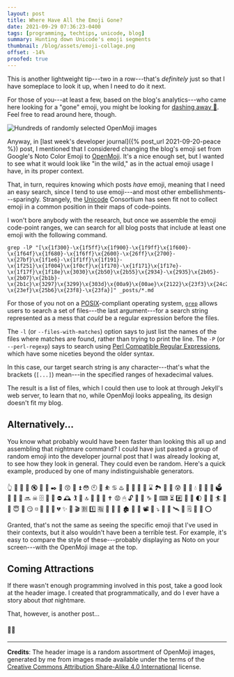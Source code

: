 ```yaml
---
layout: post
title: Where Have All the Emoji Gone?
date: 2021-09-29 07:36:23-0400
tags: [programming, techtips, unicode, blog]
summary: Hunting down Unicode's emoji segments
thumbnail: /blog/assets/emoji-collage.png
offset: -14%
proofed: true
---
```


This is another lightweight tip---two in a row---that's *definitely* just so that I have someplace to look it up, when I need to do it next.

For those of you---at least a few, based on the blog's analytics---who came here looking for a "gone" emoji, you might be looking for [dashing away 💨](https://emojipedia.org/dashing-away/).  Feel free to read around here, though.

![Hundreds of randomly selected OpenMoji images](/blog/assets/emoji-collage.png "Emoji, emoji everywhere, and all the boards did shrink...")

Anyway, in [last week's developer journal]({% post_url 2021-09-20-peace %}) post, I mentioned that I considered changing the blog's emoji set from Google's Noto Color Emoji to [OpenMoji](https://openmoji.org/).  It's a nice enough set, but I wanted to see what it would look like "in the wild," as in the actual emoji usage I have, in its proper context.

That, in turn, requires knowing which posts *have* emoji, meaning that I need an easy search, since I tend to use emoji---and most other embellishments---sparingly.  Strangely, the [Unicode](https://en.wikipedia.org/wiki/Unicode) Consortium has seen fit not to collect emoji in a common position in their maps of code-points.

I won't bore anybody with the research, but once we assemble the emoji code-point ranges, we can search for all blog posts that include at least one emoji with the following command.

```console
grep -lP "[\x{1f300}-\x{1f5ff}\x{1f900}-\x{1f9ff}\x{1f600}-\x{1f64f}\x{1f680}-\x{1f6ff}\x{2600}-\x{26ff}\x{2700}-\x{27bf}\x{1f1e6}-\x{1f1ff}\x{1f191}-\x{1f251}\x{1f004}\x{1f0cf}\x{1f170}-\x{1f171}\x{1f17e}-\x{1f17f}\x{1f18e}\x{3030}\x{2b50}\x{2b55}\x{2934}-\x{2935}\x{2b05}-\x{2b07}\x{2b1b}-\x{2b1c}\x{3297}\x{3299}\x{303d}\x{00a9}\x{00ae}\x{2122}\x{23f3}\x{24c2}\x{23e9}-\x{23ef}\x{25b6}\x{23f8}-\x{23fa}]" _posts/*.md
```

For those of you not on a [POSIX](https://en.wikipedia.org/wiki/POSIX)-compliant operating system, [`grep`](https://en.wikipedia.org/wiki/Grep) allows users to search a set of files---the last argument---for a search string represented as a mess that *could* be a regular expression before the files.

The `-l` (or `--files-with-matches`) option says to just list the names of the files where matches are found, rather than trying to print the line.  The `-P` (or `--perl-regexp`) says to search using [Perl Compatible Regular Expressions](https://en.wikipedia.org/wiki/Perl_Compatible_Regular_Expressions), which have some niceties beyond the older syntax.

In this case, our target search string is any character---that's what the brackets (`[...]`) mean---in the specified ranges of hexadecimal values.

The result is a list of files, which I could then use to look at through Jekyll's web server, to learn that no, while OpenMoji looks appealing, its design doesn't fit my blog.

## Alternatively...

You know what probably would have been faster than looking this all up and assembling that nightmare command?  I could have just pasted a group of random emoji into the developer journal post that I was already looking at, to see how they look in general.  They could even be random.  Here's a quick example, produced by one of many indistinguishable generators.

👆 📎 🛁 👶 🔇 🎯 👴 ✒️ 🎏 😚 👑 ⏫ 😳 🕙 🎹 ⛹ ♋️ ♨️ 🚊 🔩 🚦 🔮 ⌛️ 🏞 🚪 🐅 😰 💇 🔎 💧 🐡 🎣 🐸 🗳 🚜 🚢 📀 🔜 ☠ 🗄 🚈 🚛 ⛔️ 🕰 🏌 🐒 🔝 👤 🔱 🐐 ✝ 😡 🖱 🔓 🐘 🍖 ♑️ 🗼 ⌨ ⏳ #️⃣ 🚁 🔶 🌓 🕌 📒 🏄 🚤 👜 😇 🔫 😏 ◽️ 📍 💄 📣 💔 ✨ 🛂 🎬 🈹 1️⃣ 🈯️ 🔗 🍪 🎡 🏚 🌾 🐖 📽 🐶 ⤵️ 🍠 🐷 🛰 👛 🗒 🤕 🚝 ⭕️

Granted, that's not the same as seeing the specific emoji that I've used in their contexts, but it also wouldn't have been a terrible test.  For example, it's easy to compare the style of these---probably displaying as Noto on your screen---with the OpenMoji image at the top.

## Coming Attractions

If there wasn't enough programming involved in this post, take a good look at the header image.  I created that programmatically, and do I ever have a story about *that* nightmare.

That, however, is another post...

#### 😮‍💨

* * *

**Credits**:  The header image is a random assortment of OpenMoji images, generated by me from images made available under the terms of the [Creative Commons Attribution Share-Alike 4.0 International](https://creativecommons.org/licenses/by-sa/4.0/) license.

